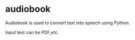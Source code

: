 # audiobook

Audiobook is used to convert text into speech using Python.

Input text can be PDF,etc.
